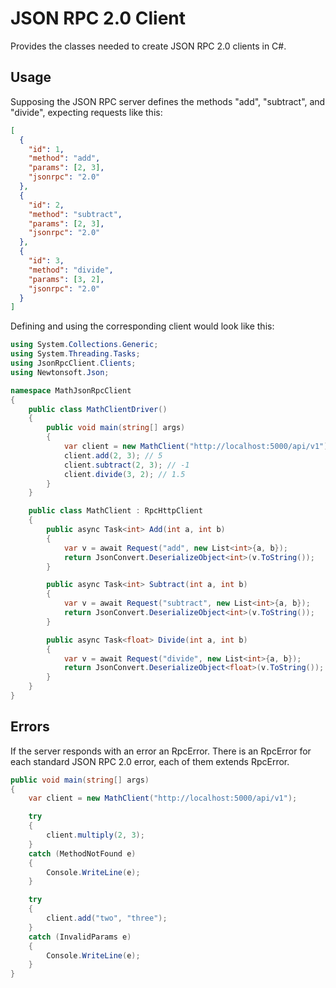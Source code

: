 # JSON RPC 2.0 Client

Provides the classes needed to create JSON RPC 2.0 clients in C#.

## Usage

Supposing the JSON RPC server defines the methods "add", "subtract", and "divide", expecting requests like this:

```json
[
  {
    "id": 1,
    "method": "add",
    "params": [2, 3],
    "jsonrpc": "2.0"
  },
  {
    "id": 2,
    "method": "subtract",
    "params": [2, 3],
    "jsonrpc": "2.0"
  },
  {
    "id": 3,
    "method": "divide",
    "params": [3, 2],
    "jsonrpc": "2.0"
  }
]
```

Defining and using the corresponding client would look like this:

```c#
using System.Collections.Generic;
using System.Threading.Tasks;
using JsonRpcClient.Clients;
using Newtonsoft.Json;

namespace MathJsonRpcClient
{
    public class MathClientDriver()
    {
        public void main(string[] args)
        {
            var client = new MathClient("http://localhost:5000/api/v1");
            client.add(2, 3); // 5
            client.subtract(2, 3); // -1
            client.divide(3, 2); // 1.5
        }
    }

    public class MathClient : RpcHttpClient
    {
        public async Task<int> Add(int a, int b)
        {
            var v = await Request("add", new List<int>{a, b});
            return JsonConvert.DeserializeObject<int>(v.ToString());
        }

        public async Task<int> Subtract(int a, int b)
        {
            var v = await Request("subtract", new List<int>{a, b});
            return JsonConvert.DeserializeObject<int>(v.ToString());
        }

        public async Task<float> Divide(int a, int b)
        {
            var v = await Request("divide", new List<int>{a, b});
            return JsonConvert.DeserializeObject<float>(v.ToString());
        }
    }
}
```

## Errors

If the server responds with an error an RpcError. There is an RpcError for each standard JSON RPC 2.0 error, each of
them extends RpcError.

```c#
public void main(string[] args)
{
    var client = new MathClient("http://localhost:5000/api/v1");

    try
    {
        client.multiply(2, 3);
    }
    catch (MethodNotFound e)
    {
        Console.WriteLine(e);
    }

    try
    {
        client.add("two", "three");
    }
    catch (InvalidParams e)
    {
        Console.WriteLine(e);
    }
}
```
